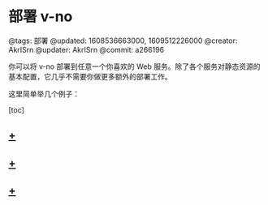 # 部署 v-no

@tags: 部署
@updated: 1608536663000, 1609512226000
@creator: AkrISrn
@updater: AkrISrn
@commit: a266196

你可以将 v-no 部署到任意一个你喜欢的 Web 服务。除了各个服务对静态资源的基本配置，它几乎不需要你做更多额外的部署工作。

这里简单举几个例子：

[toc]

## [+](/docs/deploy-to-github-pages.md)

## [+](/docs/deploy-to-iis.md)

## [+](/docs/deploy-on-node.md)

